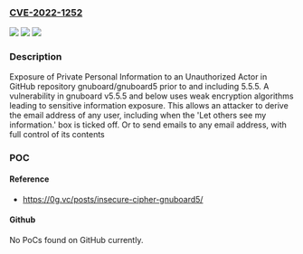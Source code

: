 ### [CVE-2022-1252](https://cve.mitre.org/cgi-bin/cvename.cgi?name=CVE-2022-1252)
![](https://img.shields.io/static/v1?label=Product&message=gnuboard%2Fgnuboard5&color=blue)
![](https://img.shields.io/static/v1?label=Version&message=n%2Fa&color=blue)
![](https://img.shields.io/static/v1?label=Vulnerability&message=CWE-359%20Exposure%20of%20Private%20Personal%20Information%20to%20an%20Unauthorized%20Actor&color=brighgreen)

### Description

Exposure of Private Personal Information to an Unauthorized Actor in GitHub repository gnuboard/gnuboard5 prior to and including 5.5.5. A vulnerability in gnuboard v5.5.5 and below uses weak encryption algorithms leading to sensitive information exposure. This allows an attacker to derive the email address of any user, including when the 'Let others see my information.' box is ticked off. Or to send emails to any email address, with full control of its contents

### POC

#### Reference
- https://0g.vc/posts/insecure-cipher-gnuboard5/

#### Github
No PoCs found on GitHub currently.

